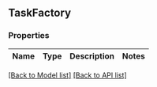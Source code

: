 ## TaskFactory

### Properties
Name | Type | Description | Notes
------------ | ------------- | ------------- | -------------

[[Back to Model list]](#documentation-for-models) [[Back to API list]](#documentation-for-api-endpoints)


